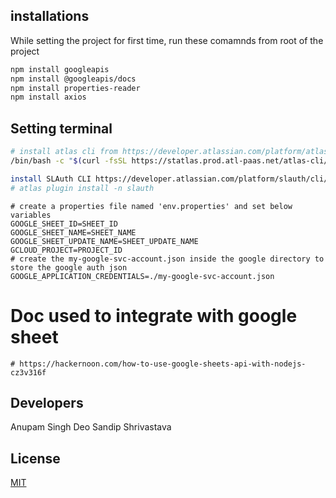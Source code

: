 ## installations
While setting the project for first time, run these comamnds from root of the project
```bash
npm install googleapis
npm install @googleapis/docs
npm install properties-reader
npm install axios
```

## Setting terminal
```bash
# install atlas cli from https://developer.atlassian.com/platform/atlas-cli/users/install/
/bin/bash -c "$(curl -fsSL https://statlas.prod.atl-paas.net/atlas-cli/install.sh)"

install SLAuth CLI https://developer.atlassian.com/platform/slauth/cli/install/
# atlas plugin install -n slauth 
```

```node
# create a properties file named 'env.properties' and set below variables
GOOGLE_SHEET_ID=SHEET_ID
GOOGLE_SHEET_NAME=SHEET_NAME
GOOGLE_SHEET_UPDATE_NAME=SHEET_UPDATE_NAME
GCLOUD_PROJECT=PROJECT_ID
# create the my-google-svc-account.json inside the google directory to store the google auth json
GOOGLE_APPLICATION_CREDENTIALS=./my-google-svc-account.json
```

# Doc used to integrate with google sheet
```ref
# https://hackernoon.com/how-to-use-google-sheets-api-with-nodejs-cz3v316f
```

## Developers
Anupam Singh Deo
Sandip Shrivastava

## License

[MIT](www.atlassian.com)